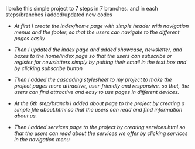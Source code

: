 I broke this simple project to 7 steps in 7 branches.
and in each steps/branches i added/updated new codes

- _At first I create the index/home page with simple header with navigation menus and the footer, so that the users can navigate to the different pages easily_

- _Then I updated the index page and added showcase, newsletter, and boxes to the home/index page so that the users can subscribe or register for newsletters simply by putting their email in the text box and by clicking subscribe button_

- _Then I added the cascading stylesheet to my project to make the project pages more attractive, user-friendly and responsive. so that, the users can find attractive and easy to use pages in different devices._

- _At the 6th step/branch i added about page to the project by creating a simple file about.html so that the users can read and find information about us._
- _Then I added services page to the project by creating services.html so that the users can read about the services we offer by clicking services in the navigation menu_


